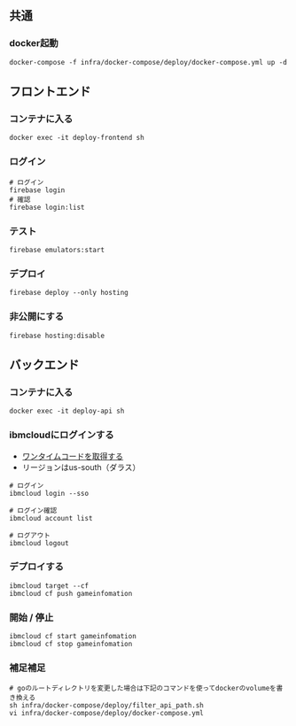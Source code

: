 ## 共通

### docker起動
```shell
docker-compose -f infra/docker-compose/deploy/docker-compose.yml up -d
```

## フロントエンド

### コンテナに入る
```shell
docker exec -it deploy-frontend sh
```

### ログイン
```shell
# ログイン
firebase login
# 確認
firebase login:list
```

### テスト
```shell
firebase emulators:start
```

### デプロイ
```shell
firebase deploy --only hosting
```

### 非公開にする
```shell
firebase hosting:disable
```

## バックエンド

### コンテナに入る
```shell
docker exec -it deploy-api sh
```

### ibmcloudにログインする
* [ワンタイムコードを取得する](https://identity-1.ap-north.iam.cloud.ibm.com/identity/passcode)
* リージョンはus-south（ダラス）
```shell
# ログイン
ibmcloud login --sso

# ログイン確認
ibmcloud account list

# ログアウト
ibmcloud logout
```

### デプロイする
```shell
ibmcloud target --cf
ibmcloud cf push gameinfomation
```

### 開始 / 停止
```shell
ibmcloud cf start gameinfomation
ibmcloud cf stop gameinfomation
```

### 補足補足

```shell
# goのルートディレクトリを変更した場合は下記のコマンドを使ってdockerのvolumeを書き換える
sh infra/docker-compose/deploy/filter_api_path.sh
vi infra/docker-compose/deploy/docker-compose.yml
```
